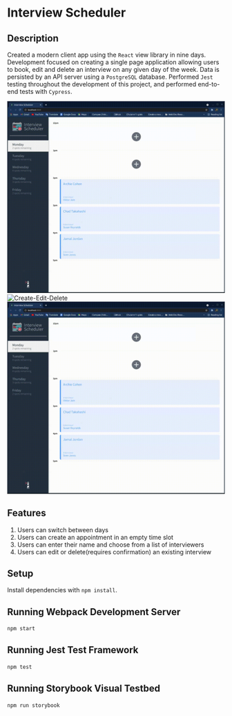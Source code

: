 # Interview Scheduler

## Description 

Created a modern client app using the `React` view library in nine days. Development focused on creating a single page application allowing users to book, edit and delete an interview on any given day of the week. Data is persisted by an API server using a `PostgreSQL` database. Performed `Jest` testing throughout the development of this project, and performed end-to-end tests with `Cypress`. 

![Navigate](/docs/Scheduler1.gif)
![Create-Edit-Delete](/docs/ScheduleCREATE-EDIT-DELETE.gif)
![Errors](/docs/ScheduleERROR.gif)


## Features
  1. Users can switch between days 
  2. Users can create an appointment in an empty time slot
  3. Users can enter their name and choose from a list of interviewers
  4. Users can edit or delete(requires confirmation) an existing interview 


## Setup

Install dependencies with `npm install`.

## Running Webpack Development Server

```sh
npm start
```

## Running Jest Test Framework

```sh
npm test
```

## Running Storybook Visual Testbed

```sh
npm run storybook
```
